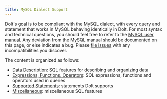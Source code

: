 ```yaml
---
title: MySQL Dialect Support
---
```


Dolt's goal is to be compliant with the MySQL dialect, with every query and statement that works in MySQL behaving identically in Dolt. For most syntax and technical questions, you should feel free to refer to the [MySQL user manual](https://dev.mysql.com/doc/refman/8.0/en/select.html). Any deviation from the MySQL manual should be documented on this page, or else indicates a bug. Please [file issues](https://github.com/dolthub/dolt/issues) with any incompatibilities you discover.

The content is organized as follows:
- [Data Description](data-description): SQL features for describing and organizing data
- [Expressions, Functions, Operators](expressions-functions-operators): SQL expressions, functions and operators used in queries
- [Supported Statements](supported-statements): statements Dolt supports
- [Miscellaneous](miscellaneous): miscellaneous SQL features
